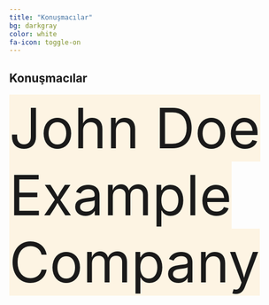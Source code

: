 ```yaml
---
title: "Konuşmacılar"
bg: darkgray
color: white
fa-icon: toggle-on
---
```


## Konuşmacılar

<div>
<span class="fa-stack subtlecircle" style="font-size:100px; background:rgba(255,166,0,0.1)">
  <i class="fa fa-circle fa-stack-2x text-white"></i>
  <i class="fa fa-user fa-stack-1x text-orange"></i>
  John Doe<br>Example Company
</span>
</div>
